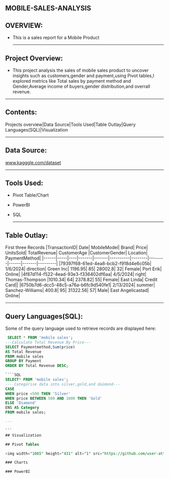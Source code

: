 ## MOBILE-SALES-ANALYSIS

## OVERVIEW:
+ This is a sales report for a Mobile Product

    ---

## Project Overview:
+ This project analysis the sales of mobile sales product to uncover insights such as customers,gender and payment,using Pivot tables,I explored metrics like Total sales by payment method and Gender,Average income of buyers,gender distribution,and overrall revenue.

---

## Contents:
Projects overview|Data Source|Tools Used|Table Outlay|Query Languages(SQL)|Visualization

---
## Data Source:
www.kagggle.com/dataset

---

## Tools Used:
+ Pivot Table/Chart
+ PowerBI
+ SQL

  ---

## Table Outlay:
First three Records
|TransactionID|	Date| MobileModel|	Brand|	Price|	UnitsSold|	TotalRevenue|	CustomerAge	|CustomerGender|	Location|	PaymentMethod|
|------|-----|----|-------|-------|----------|--------|--------|------|-------|---------|
|79397f68-61ed-4ea8-bcb2-f918d4e6c05b|	1/6/2024|	direction|	Green Inc|	1196.95|	85|	28002.8|	32|	Female|	Port Erik|	Online|
|4f87d114-f522-4ead-93e3-f336402df6aa|	4/5/2024|	right|	Thomas-Thompson	|1010.34|	64|	2378.82|	55|	Female|	East Linda|	Credit Card||
|6750b7d6-dcc5-48c5-a76a-b6fc9d540fe1|	2/13/2024|	summer|	Sanchez-Williams|	400.8|	95|	31322.56|	57|	Male|	East Angelicastad|	Online|

---

## Query Languages(SQL):
Some of the query language used to retrieve records are displayed here:
````SQL
 SELECT * FROM 'mobile sales';
---Calculate Total Revenue By Price---
SELECT Paymentmethod,Sum(price)
AS Total Revenue
FROM mobile sales
GROUP BY Payment
ORDER BY Total Revenue DESC;

````SQL
SELECT* FROM 'mobile sales';
--- Categorise data into silver,gold,and daimond---
CASE
WHEN price <500 THEN 'Silver'
WHEN price BETWEEN 500 AND 1000 THEN 'Gold'
ELSE 'Diamond'
ENS AS Category
FROM mobile sales;

---

```
## Visualization

## Pivot Tables

<img width="1065" height="431" alt="1" src="https://github.com/user-attachments/assets/2b0268bf-3650-42b6-a4db-e860be49e3e6" />

### Charts

### PowerBI




  

